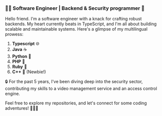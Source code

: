 ### 👨‍💻 Software Engineer | Backend & Security programmer 🚀

Hello friend. I'm a software engineer with a knack for crafting robust backends. My heart currently beats in TypeScript, and I'm all about building scalable and maintainable systems. Here's a glimpse of my multilingual prowess:

1. **Typescript** 🌐
2. **Java** ☕
3. **Python** 🐍
4. **PHP** 🐘
5. **Ruby** 💎
6. **C++** 🚀 (Newbie!)

🔒 For the past 5 years, I've been diving deep into the security sector, contributing my skills to a video management service and an access control engine.

Feel free to explore my repositories, and let's connect for some coding adventures! 🚀👩‍💻
